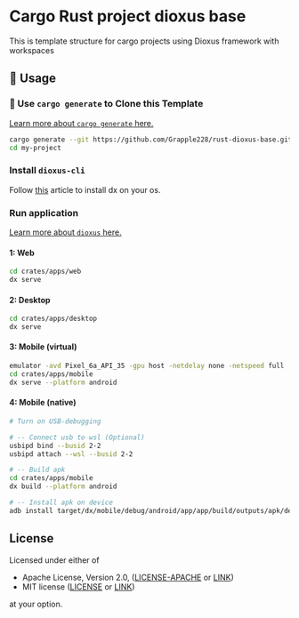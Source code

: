 # Cargo Rust project dioxus base

This is template structure for cargo projects using Dioxus framework with workspaces

## 🚴 Usage

### 🐑 Use `cargo generate` to Clone this Template

[Learn more about `cargo generate` here.](https://github.com/ashleygwilliams/cargo-generate)

```sh
cargo generate --git https://github.com/Grapple228/rust-dioxus-base.git --name my-project
cd my-project
```

### Install `dioxus-cli`

Follow [this](https://dioxuslabs.com/learn/0.6/getting_started/) article to install dx on your os.

### Run application

[Learn more about `dioxus` here.](https://github.com/dioxuslabs/dioxus)

#### 1: Web

```sh
cd crates/apps/web
dx serve
```

#### 2: Desktop

```sh
cd crates/apps/desktop
dx serve
```

#### 3: Mobile (virtual)

```sh
emulator -avd Pixel_6a_API_35 -gpu host -netdelay none -netspeed full
cd crates/apps/mobile
dx serve --platform android
```

#### 4: Mobile (native)

```sh
# Turn on USB-debugging

# -- Connect usb to wsl (Optional)
usbipd bind --busid 2-2
usbipd attach --wsl --busid 2-2

# -- Build apk
cd crates/apps/mobile
dx build --platform android

# -- Install apk on device
adb install target/dx/mobile/debug/android/app/app/build/outputs/apk/debug/app-debug.apk
```

## License

Licensed under either of

- Apache License, Version 2.0, ([LICENSE-APACHE](LICENSE-APACHE) or [LINK](http://www.apache.org/licenses/LICENSE-2.0))
- MIT license ([LICENSE](LICENSE) or [LINK](http://opensource.org/licenses/MIT))

at your option.
